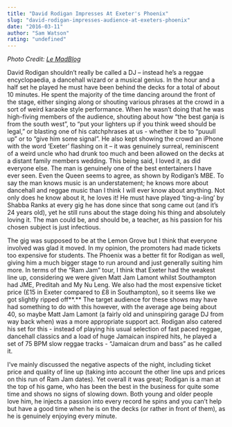 ```yaml
---
title: "David Rodigan Impresses At Exeter's Phoenix"
slug: "david-rodigan-impresses-audience-at-exeters-phoenix"
date: "2016-03-11"
author: "Sam Watson"
rating: "undefined"
---
```


_Photo Credit: [Le MadBlog](http://www.lemadblog.com/worldwide-festival/worldwide-festival-day-2-les-djs-david-rodigan-dj-simbad-cut-chemist-pearson-sound/)_

David Rodigan shouldn’t really be called a DJ – instead he’s a reggae encyclopaedia, a dancehall wizard or a musical genius. In the hour and a half set he played he must have been behind the decks for a total of about 10 minutes. He spent the majority of the time dancing around the front of the stage, either singing along or shouting various phrases at the crowd in a sort of weird karaoke style performance. When he wasn’t doing that he was high-fiving members of the audience, shouting about how “the best ganja is from the south west”, to “put your lighters up if you think weed should be legal,” or blasting one of his catchphrases at us - whether it be to “puuull up” or to “give him some signal”. He also kept showing the crowd an iPhone with the word ‘Exeter’ flashing on it – it was genuinely surreal, reminiscent of a weird uncle who had drunk too much and been allowed on the decks at a distant family members wedding. This being said, I loved it, as did everyone else. The man is genuinely one of the best entertainers I have ever seen. Even the Queen seems to agree, as shown by Rodigan’s MBE. To say the man knows music is an understatement; he knows more about dancehall and reggae music than I think I will ever know about anything. Not only does he know about it, he loves it! He must have played ‘ting-a-ling’ by Shabba Ranks at every gig he has done since that song came out (and it’s 24 years old), yet he still runs about the stage doing his thing and absolutely loving it. The man could be, and should be, a teacher, as his passion for his chosen subject is just infectious.

The gig was supposed to be at the Lemon Grove but I think that everyone involved was glad it moved. In my opinion, the promoters had made tickets too expensive for students. The Phoenix was a better fit for Rodigan as well, giving him a much bigger stage to run around and just generally suiting him more. In terms of the “Ram Jam” tour, I think that Exeter had the weakest line up, considering we were given Matt Jam Lamont whilst Southampton had JME, Preditah and My Nu Leng. We also had the most expensive ticket price (£15 in Exeter compared to £8 in Southampton), so it seems like we got slightly ripped off**.** The target audience for these shows may have had something to do with this however, with the average age being about 40, so maybe Matt Jam Lamont (a fairly old and uninspiring garage DJ from way back when) was a more appropriate support act. Rodigan also catered his set for this - instead of playing his usual selection of fast paced reggae, dancehall classics and a load of huge Jamaican inspired hits, he played a set of 75 BPM slow reggae tracks - “Jamaican drum and bass” as he called it.

I’ve mainly discussed the negative aspects of the night, including ticket price and quality of line up (taking into account the other line ups and prices on this run of Ram Jam dates). Yet overall it was great; Rodigan is a man at the top of his game, who has been the best in the business for quite some time and shows no signs of slowing down. Both young and older people love him, he injects a passion into every record he spins and you can’t help but have a good time when he is on the decks (or rather in front of them), as he is genuinely enjoying every minute.
